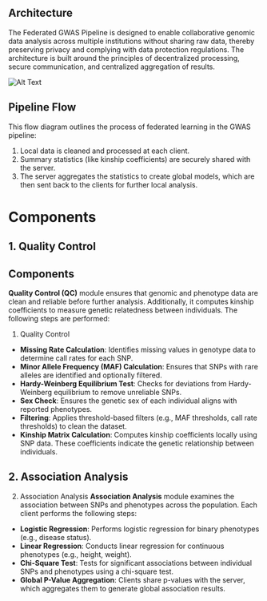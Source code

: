 ## Architecture

<!-- include the architecture charts -->
The Federated GWAS Pipeline is designed to enable collaborative genomic data analysis across multiple institutions without sharing raw data, thereby preserving privacy and complying with data protection regulations. The architecture is built around the principles of decentralized processing, secure communication, and centralized aggregation of results.

![Alt Text](/images/Architecture.png)

## Pipeline Flow

<!-- include the flow charts -->
This flow diagram outlines the process of federated learning in the GWAS pipeline:

1. Local data is cleaned and processed at each client.
2. Summary statistics (like kinship coefficients) are securely shared with the server.
3. The server aggregates the statistics to create global models, which are then sent back to the clients for further local analysis.

# Components

## 1. Quality Control

## Components
**Quality Control (QC)** module ensures that genomic and phenotype data are clean and reliable before further analysis. Additionally, it computes kinship coefficients to measure genetic relatedness between individuals. The following steps are performed:

1. Quality Control
- **Missing Rate Calculation**: Identifies missing values in genotype data to determine call rates for each SNP.
- **Minor Allele Frequency (MAF) Calculation**: Ensures that SNPs with rare alleles are identified and optionally filtered.
- **Hardy-Weinberg Equilibrium Test**: Checks for deviations from Hardy-Weinberg equilibrium to remove unreliable SNPs.
- **Sex Check**: Ensures the genetic sex of each individual aligns with reported phenotypes.
- **Filtering**: Applies threshold-based filters (e.g., MAF thresholds, call rate thresholds) to clean the dataset.
- **Kinship Matrix Calculation**: Computes kinship coefficients locally using SNP data. These coefficients indicate the genetic relationship between individuals.

<!-- add introduction to quality control module including kinship -->
## 2. Association Analysis

2. Association Analysis
**Association Analysis** module examines the association between SNPs and phenotypes across the population. Each client performs the following steps:

<!-- add introduction to association analysis module -->
- **Logistic Regression**: Performs logistic regression for binary phenotypes (e.g., disease status).
- **Linear Regression**: Conducts linear regression for continuous phenotypes (e.g., height, weight).
- **Chi-Square Test**: Tests for significant associations between individual SNPs and phenotypes using a chi-square test.
- **Global P-Value Aggregation**: Clients share p-values with the server, which aggregates them to generate global association results.